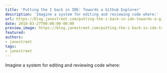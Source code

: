 ```yaml
---
title: 'Putting the I back in IDE: Towards a Github Explorer'
description: 'Imagine a system for editing and reviewing code where:'
url: https://blog.janestreet.com/putting-the-i-back-in-ide-towards-a-github-explorer/
date: 2018-03-27T00:00:00-00:00
preview_image: https://blog.janestreet.com/putting-the-i-back-in-ide-towards-a-github-explorer/postimage.jpg
featured:
authors:
- janestreet
tags:
- janestreet
---
```


<p>Imagine a system for editing and reviewing code where:</p>


